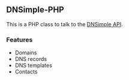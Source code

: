## DNSimple-PHP

This is a PHP class to talk to the [DNSimple API](https://dnsimple.com/documentation/api).

### Features

* Domains
* DNS records
* DNS templates
* Contacts

